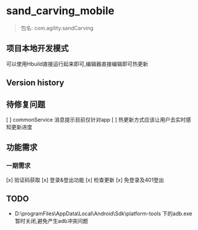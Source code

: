 # sand_carving_mobile
> 包名: com.agility.sandCarving

## 项目本地开发模式

可以使用Hbuild直接运行起来即可,编辑器直接编辑即可热更新

## Version history

## 待修复问题

[ ] commonService 消息提示目前仅针对app
[ ] 热更新方式应该让用户去实时感知更新进度

## 功能需求
### 一期需求

[x] 验证码获取
[x] 登录&登出功能
[x] 检查更新
[x] 免登录及401登出

## TODO

* D:\programFiles\AppData\Local\Android\Sdk\platform-tools 下的adb.exe暂时关闭,避免产生adb冲突问题
